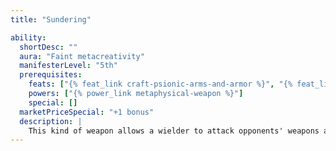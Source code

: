 ```yaml
---
title: "Sundering"

ability:
  shortDesc: ""
  aura: "Faint metacreativity"
  manifesterLevel: "5th"
  prerequisites:
    feats: ["{% feat_link craft-psionic-arms-and-armor %}", "{% feat_link focused-sunder %}"]
    powers: ["{% power_link metaphysical-weapon %}"]
    special: []
  marketPriceSpecial: "+1 bonus"
  description: |
    This kind of weapon allows a wielder to attack opponents' weapons as if he had the {% feat_link improved-sunder %} feat.
---
```

